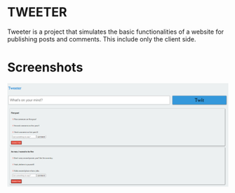 <H1> TWEETER </H1>

Tweeter is a project that simulates the basic functionalities of
a website for publishing posts and comments.
This include only the client side.


<H1> Screenshots </H1>

![Screenshot](screenshot.png)
